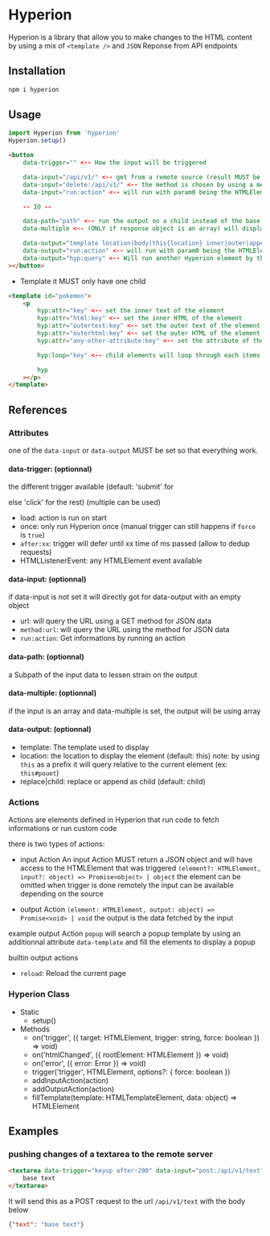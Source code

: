 # Hyperion

Hyperion is a library that allow you to make changes to the HTML content by using a mix of `<template />` and `JSON` Reponse from API endpoints

## Installation

```bash
npm i hyperion
```

## Usage

```js
import Hyperion from 'hyperion'
Hyperion.setup()
```

```html
<button
    data-trigger="" <-- How the input will be triggered

    data-input="/api/v1/" <-- get from a remote source (result MUST be in JSON)
    data-input="delete:/api/v1/" <-- the method is chosen by using a method
    data-input="run:action" <-- will run with param0 being the HTMLElement & param1 being the input data in JSON (form only)

    -- IO --

    data-path="path" <-- run the output on a child instead of the base object
    data-multiple <-- (ONLY if response object is an array) will display multiple elements instead of one

    data-output="template location|body|this{location} inner|outer|append" <-- Will fill the template, and display it in the location (inner,outer define if it replace or is a child)
    data-output="run:action" <-- will run with param0 being the HTMLElement & param1 being the data in JSON
    data-output="hyp:query" <-- Will run another Hyperion element by the query
></button>
```

- Template
it MUST only have one child
```html
<template id="pokemon">
    <p
        hyp:attr="key" <-- set the inner text of the element
        hyp:attr="html:key" <-- set the inner HTML of the element
        hyp:attr="outertext:key" <-- set the outer text of the element
        hyp:attr="outerhtml:key" <-- set the outer HTML of the element
        hyp:attr="any-other-attribute:key" <-- set the attribute of the element

        hyp:loop="key" <-- child elements will loop through each items of the array defined by `key`

        hyp
    ></p>
</template>
```

## References

### Attributes

one of the `data-input` or `data-output` MUST be set so that everything work.

#### data-trigger: (optionnal)
the different trigger available (default: 'submit' for <form> else 'click' for the rest) (multiple can be used)
- load: action is run on start
- once: only run Hyperion once (manual trigger can still happens if `force` is `true`)
- `after:xx`: trigger will defer until xx time of ms passed (allow to dedup requests)
- HTMLListenerEvent: any HTMLElement event available

#### data-input: (optionnal)
if data-input is not set it will directly got for data-output with an empty object
- url: will query the URL using a GET method for JSON data
- `method:url`: will query the URL using the method for JSON data
- `run:action`: Get informations by running an action

#### data-path: (optionnal)
a Subpath of the input data to lessen strain on the output

#### data-multiple: (optionnal)
if the input is an array and data-multiple is set, the output will be using array

#### data-output: (optionnal)
- template:     The template used to display
- location:     the location to display the element (default: this)
note: by using `this` as a prefix it will query relative to the current element (ex: `this#pouet`)
- replace|child: replace or append as child (default: child)


### Actions

Actions are elements defined in Hyperion that run code to fetch informations or run custom code

there is two types of actions:
- input Action
An input Action MUST return a JSON object and will have access to the HTMLElement that was triggered
`(element?: HTMLElement, input?: object) => Promise<object> | object`
the element can be omitted when trigger is done remotely
the input can be available depending on the source

- output Action
`(element: HTMLElement, output: object) => Promise<void> | void`
the output is the data fetched by the input

example output Action
`popup`
will search a popup template by using an additionnal attribute `data-template` and fill the elements to display a popup

builtin output actions
- `reload`: Reload the current page

### Hyperion Class

- Static
  - setup()
- Methods
  - on('trigger', ({ target: HTMLElement, trigger: string, force: boolean }) => void)
  - on('htmlChanged', ({ rootElement: HTMLElement }) => void)
  - on('error', ({ error: Error }) => void)
  - trigger('trigger', HTMLElement, options?: { force: boolean })
  - addInputAction(action)
  - addOutputAction(action)
  - fillTemplate(template: HTMLTemplateElement, data: object) => HTMLElement

## Examples

### pushing changes of a textarea to the remote server

```html
<textarea data-trigger="keyup after:200" data-input="post:/api/v1/text" name="text">
	base text
</textarea>
```

It will send this as a POST request to the url `/api/v1/text` with the body below
```json
{"text": "base text"}
```
